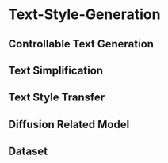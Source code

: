 # Text-Style-Generation

## Controllable Text Generation

## Text Simplification

## Text Style Transfer

## Diffusion Related Model

## Dataset
